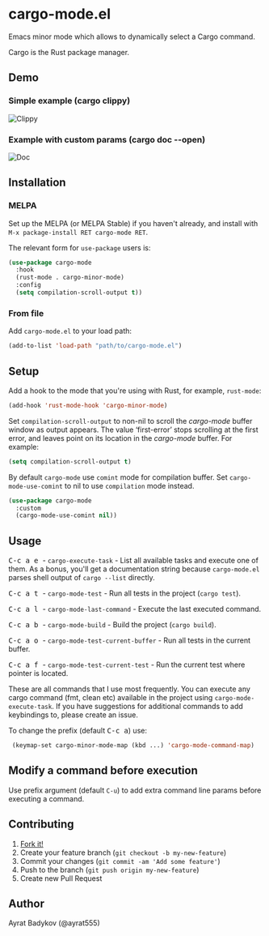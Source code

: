 # cargo-mode.el

Emacs minor mode which allows to dynamically select a Cargo command.

Cargo is the Rust package manager.

## Demo

### Simple example (cargo clippy)

![Clippy](demo/demo1.gif)

### Example with custom params (cargo doc --open)

![Doc](demo/demo2.gif)

## Installation

### MELPA

Set up the MELPA (or MELPA Stable) if you haven't already, and install with `M-x package-install RET cargo-mode RET`.

The relevant form for `use-package` users is:

```el
(use-package cargo-mode
  :hook
  (rust-mode . cargo-minor-mode)
  :config
  (setq compilation-scroll-output t))
```

### From file

Add `cargo-mode.el` to your load path:

```el
(add-to-list 'load-path "path/to/cargo-mode.el")
```

## Setup

Add a hook to the mode that you're using with Rust, for example, `rust-mode`:

```el
(add-hook 'rust-mode-hook 'cargo-minor-mode)
```

Set `compilation-scroll-output` to non-nil to scroll the *cargo-mode* buffer window as output appears. The value ‘first-error’ stops scrolling at the first error, and leaves point on its location in the *cargo-mode* buffer. For example:

```el
(setq compilation-scroll-output t)
```

By default `cargo-mode` use `comint` mode for compilation buffer. Set `cargo-mode-use-comint` to nil to use `compilation` mode instead.

```el
(use-package cargo-mode
  :custom
  (cargo-mode-use-comint nil))
```

## Usage

<kbd> C-c a e </kbd> - `cargo-execute-task` - List all available tasks and execute one of them.  As a bonus, you'll get a documentation string because `cargo-mode.el` parses shell output of `cargo --list` directly.

<kbd> C-c a t </kbd> - `cargo-mode-test` - Run all tests in the project (`cargo test`).

<kbd> C-c a l </kbd> - `cargo-mode-last-command` - Execute the last executed command.

<kbd> C-c a b </kbd> - `cargo-mode-build` - Build the project (`cargo build`).


<kbd> C-c a o </kbd> - `cargo-mode-test-current-buffer` - Run all tests in the current buffer.

<kbd> C-c a f </kbd> - `cargo-mode-test-current-test` - Run the current test where pointer is located.


These are all commands that I use most frequently. You can execute any cargo command (fmt, clean etc) available in the project using `cargo-mode-execute-task`. If you have suggestions for additional commands to add keybindings to, please create an issue.

To change the prefix (default <kbd>C-c a</kbd>) use:

```el
 (keymap-set cargo-minor-mode-map (kbd ...) 'cargo-mode-command-map)
```

## Modify a command before execution

Use prefix argument (default `C-u`) to add extra command line params before executing a command.

## Contributing

1. [Fork it!](https://github.com/ayrat555/cargo-mode/fork)
2. Create your feature branch (`git checkout -b my-new-feature`)
3. Commit your changes (`git commit -am 'Add some feature'`)
4. Push to the branch (`git push origin my-new-feature`)
5. Create new Pull Request

## Author

Ayrat Badykov (@ayrat555)
